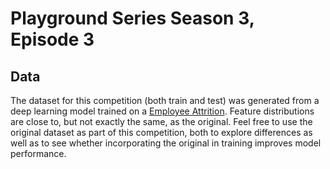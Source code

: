 # Playground Series Season 3, Episode 3

## Data
The dataset for this competition (both train and test) was generated from a deep learning model trained on a [Employee Attrition](https://www.kaggle.com/datasets/pavansubhasht/ibm-hr-analytics-attrition-dataset/). Feature distributions are close to, but not exactly the same, as the original. Feel free to use the original dataset as part of this competition, both to explore differences as well as to see whether incorporating the original in training improves model performance.